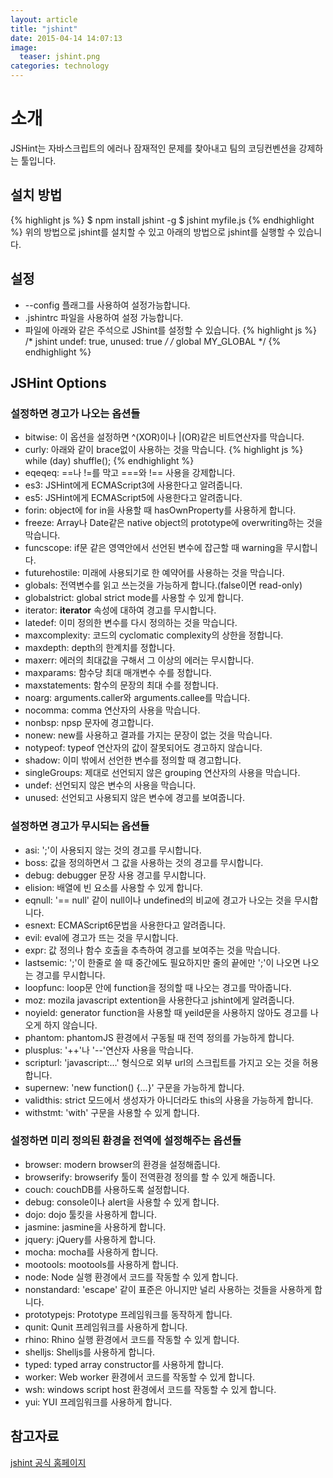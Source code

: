 ```yaml
---
layout: article
title: "jshint"
date: 2015-04-14 14:07:13
image:
  teaser: jshint.png
categories: technology
---
```


# 소개
 JSHint는 자바스크립트의 에러나 잠재적인 문제를 찾아내고 팀의 코딩컨벤션을 강제하는 툴입니다.

## 설치 방법
{% highlight js %}
$ npm install jshint -g
$ jshint myfile.js
{% endhighlight %}
위의 방법으로 jshint를 설치할 수 있고 아래의 방법으로 jshint를 실행할 수 있습니다.

## 설정

- --config 플래그를 사용하여 설정가능합니다.
- .jshintrc 파일을 사용하여 설정 가능합니다.
- 파일에 아래와 같은 주석으로 JShint를 설정할 수 있습니다.
{% highlight js %}
/* jshint undef: true, unused: true */
/* global MY_GLOBAL */
{% endhighlight %}

## JSHint Options

### 설정하면 경고가 나오는 옵션들
- bitwise: 이 옵션을 설정하면 ^(XOR)이나 |(OR)같은 비트연산자를 막습니다.
- curly: 아래와 같이 brace없이 사용하는 것을 막습니다.
{% highlight js %}
while (day)
  shuffle();
{% endhighlight %}
- eqeqeq: ==나 !=를 막고 ===와 !== 사용을 강제합니다.
- es3: JSHint에게 ECMAScript3에 사용한다고 알려줍니다.
- es5: JSHint에게 ECMAScript5에 사용한다고 알려줍니다.
- forin: object에 for in을 사용할 때 hasOwnProperty를 사용하게 합니다.
- freeze: Array나 Date같은 native object의 prototype에 overwriting하는 것을 막습니다.
- funcscope: if문 같은 영역안에서 선언된 변수에 잡근할 때 warning을 무시합니다.
- futurehostile: 미래에 사용되기로 한 예약어를 사용하는 것을 막습니다.
- globals: 전역변수를 읽고 쓰는것을 가능하게 합니다.(false이면 read-only)
- globalstrict: global strict mode를 사용할 수 있게 합니다.
- iterator: __iterator__ 속성에 대하여 경고를 무시합니다.
- latedef: 이미 정의한 변수를 다시 정의하는 것을 막습니다.
- maxcomplexity: 코드의 cyclomatic complexity의 상한을 정합니다.
- maxdepth: depth의 한계치를 정합니다.
- maxerr: 에러의 최대값을 구해서 그 이상의 에러는 무시합니다.
- maxparams: 함수당 최대 매개변수 수를 정합니다.
- maxstatements: 함수의 문장의 최대 수를 정합니다.
- noarg: arguments.caller와 arguments.callee를 막습니다.
- nocomma: comma 연산자의 사용을 막습니다.
- nonbsp: npsp 문자에 경고합니다.
- nonew: new를 사용하고 결과를 가지는 문장이 없는 것을 막습니다.
- notypeof: typeof 연산자의 값이 잘못되어도 경고하지 않습니다.
- shadow: 이미 밖에서 선언한 변수를 정의할 때 경고합니다.
- singleGroups: 제대로 선언되지 않은 grouping 연산자의 사용을 막습니다.
- undef: 선언되지 않은 변수의 사용을 막습니다.
- unused: 선언되고 사용되지 않은 변수에 경고를 보여줍니다.

### 설정하면 경고가 무시되는 옵션들
- asi: ';'이 사용되지 않는 것의 경고를 무시합니다.
- boss: 값을 정의하면서 그 값을 사용하는 것의 경고를 무시합니다.
- debug: debugger 문장 사용 경고를 무시합니다.
- elision: 배열에 빈 요소를 사용할 수 있게 합니다.
- eqnull: '== null' 같이 null이나 undefined의 비교에 경고가 나오는 것을 무시합니다.
- esnext: ECMAScript6문법을 사용한다고 알려줍니다.
- evil: eval에 경고가 뜨는 것을 무시합니다.
- expr: 값 정의나 함수 호출을 추측하여 경고를 보여주는 것을 막습니다.
- lastsemic: ';'이 한줄로 쓸 때 중간에도 필요하지만 줄의 끝에만 ';'이 나오면 나오는 경고를 무시합니다.
- loopfunc: loop문 안에 function을 정의할 때 나오는 경고를 막아줍니다.
- moz: mozila javascript extention을 사용한다고 jshint에게 알려줍니다.
- noyield: generator function을 사용할 때 yeild문을 사용하지 않아도 경고를 나오게 하지 않습니다.
- phantom: phantomJS 환경에서 구동될 때 전역 정의를 가능하게 합니다.
- plusplus: '++'나 '--'연산자 사용을 막습니다.
- scripturl: 'javascript:...' 형식으로 외부 url의 스크립트를 가지고 오는 것을 허용합니다.
- supernew: 'new function() {...}' 구문을 가능하게 합니다.
- validthis: strict 모드에서 생성자가 아니더라도 this의 사용을 가능하게 합니다.
- withstmt: 'with' 구문을 사용할 수 있게 합니다.

### 설정하면 미리 정의된 환경을 전역에 설정해주는 옵션들
- browser: modern browser의 환경을 설정해줍니다.
- browserify: browserify 툴이 전역환경 정의를 할 수 있게 해줍니다.
- couch: couchDB를 사용하도록 설정합니다.
- debug: console이나 alert을 사용할 수 있게 합니다.
- dojo: dojo 툴킷을 사용하게 합니다.
- jasmine: jasmine을 사용하게 합니다.
- jquery: jQuery를 사용하게 합니다.
- mocha: mocha를 사용하게 합니다.
- mootools: mootools를 사용하게 합니다.
- node: Node 실행 환경에서 코드를 작동할 수 있게 합니다.
- nonstandard: 'escape' 같이 표준은 아니지만 널리 사용하는 것들을 사용하게 합니다.
- prototypejs: Prototype 프레임워크를 동작하게 합니다.
- qunit: Qunit 프레임워크를 사용하게 합니다.
- rhino: Rhino 실행 환경에서 코드를 작동할 수 있게 합니다.
- shelljs: Shelljs를 사용하게 합니다.
- typed: typed array constructor를 사용하게 합니다.
- worker: Web worker 환경에서 코드를 작동할 수 있게 합니다.
- wsh: windows script host 환경에서 코드를 작동할 수 있게 합니다.
- yui: YUI 프레임워크를 사용하게 합니다.

## 참고자료
[jshint 공식 홈페이지](http://logback.qos.ch/manual/index.html)
